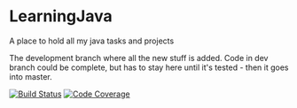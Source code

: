 # LearningJava
A place to hold all my java tasks and projects

The development branch where all the new stuff is added. Code in dev branch could be complete,
but has to stay here until it's tested - then it goes into master.

[![Build Status](https://travis-ci.org/krukru/LearningJava.svg?branch=dev)](https://travis-ci.org/krukru/LearningJava)
[![Code Coverage](https://img.shields.io/badge/coverage-79%25-green.svg)](https://shields.io)
